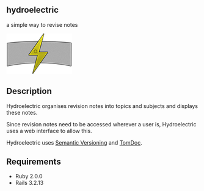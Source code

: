 ## hydroelectric
a simple way to revise notes

![Hydroelectric Logo](hydroelectric-logo-200.png)

## Description

Hydroelectric organises revision notes into topics and subjects and displays these notes.

Since revision notes need to be accessed wherever a user is, Hydroelectric uses a web interface to allow this.

Hydroelectric uses [Semantic Versioning](http://semver.org/) and [TomDoc](http://tomdoc.org/).

## Requirements

* Ruby 2.0.0
* Rails 3.2.13

